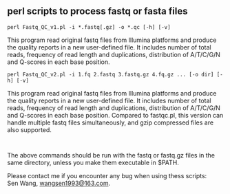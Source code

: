 ## perl scripts to process fastq or fasta files

`perl Fastq_QC_v1.pl -i *.fastq[.gz] -o *.qc [-h] [-v]`

This program read original fastq files from Illumina platforms and produce the quality reports in a new user-defined file. It includes number of total reads, frequency of read length and duplications, distribution of A/T/C/G/N and Q-scores in each base position.

`perl Fastq_QC_v2.pl -i 1.fq 2.fastq 3.fastq.gz 4.fq.gz ... [-o dir] [-h] [-v]`

This program read original fastq files from Illumina platforms and produce the quality reports in a new user-defined file. It includes number of total reads, frequency of read length and duplications, distribution of A/T/C/G/N and Q-scores in each base position. Compared to fastqc.pl, this version can handle multiple fastq files simultaneously, and gzip compressed files are also supported.

` `



The above commands should be run with the fastq or fastq.gz files in the same directory, unless you make them executable in $PATH.

Please contact me if you encounter any bug when using thess scripts:  
Sen Wang, wangsen1993@163.com.
